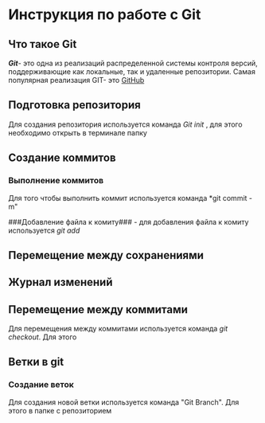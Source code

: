 # Инструкция по работе с Git

## Что такое Git

***Git***- это одна из реализаций распределенной системы контроля версий, поддерживающие как локальные, так и удаленные репозитории. Самая популярная реализация GIT- это [GitHub](https://github.com)
## Подготовка репозитория

Для создания репозитория используется команда *Git init* , для этого необходимо открыть в терминале папку


## Создание коммитов

### Выполнение коммитов ### 

Для того чтобы выполнить коммит используется команда *git commit -m"

###Добавление файла к комиту### - для добавления файла  к комиту используется *git add*
## Перемещение между сохранениями

## Журнал изменений

## Перемещение между коммитами

Для перемещения между коммитами используется команда *git checkout*. Для этого




## Ветки в git

### Создание веток
Для создания новой   ветки используется команда "Git Branch". Для этого в папке с репозиторием
